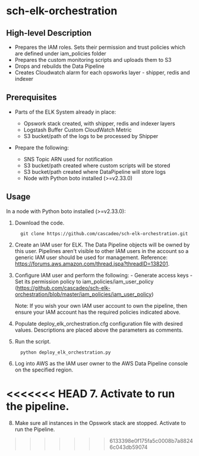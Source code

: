 sch-elk-orchestration
=====================

High-level Description
---------------------
 - Prepares the IAM roles. Sets their permission and trust policies which are defined under iam_policies folder
 - Prepares the custom monitoring scripts and uploads them to S3
 - Drops and rebuilds the Data Pipeline
 - Creates Cloudwatch alarm for each opsworks layer - shipper, redis and indexer

Prerequisites
-------------
 - Parts of the ELK System already in place:
    - Opswork stack created, with shipper, redis and indexer layers
    - Logstash Buffer Custom CloudWatch Metric
    - S3 bucket/path of the logs to be processed by Shipper

 - Prepare the following:
    - SNS Topic ARN used for notification
    - S3 bucket/path created where custom scripts will be stored
    - S3 bucket/path created where DataPipeline will store logs
    - Node with Python boto installed (>=v2.33.0)

Usage
-----
In a node with Python boto installed (>=v2.33.0):

1. Download the code.

         git clone https://github.com/cascadeo/sch-elk-orchestration.git

2. Create an IAM user for ELK. The Data Pipeline objects will be owned by this user. Pipelines aren't visible to other IAM users in the account so a generic IAM user should be used for management. Reference: https://forums.aws.amazon.com/thread.jspa?threadID=138201.

3. Configure IAM user and perform the following:
         - Generate access keys
         - Set its permission policy to iam_policies/iam_user_policy (https://github.com/cascadeo/sch-elk-orchestration/blob/master/iam_policies/iam_user_policy)

	Note: If you wish your own IAM user account to own the pipeline, then ensure your IAM account has the required policies indicated above.

4. Populate deploy_elk_orchestration.cfg configuration file with desired values. Descriptions are placed above the parameters as comments.

5. Run the script.

         python deploy_elk_orchestration.py

6. Log into AWS as the IAM user owner to the AWS Data Pipeline console on the specified region.

<<<<<<< HEAD
7. Activate to run the pipeline.
=======
8. Make sure all instances in the Opswork stack are stopped. Activate to run the Pipeline.
>>>>>>> 6133398e0f175fa5c0008b7a88246c043db59074

